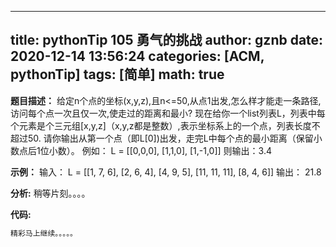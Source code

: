 
---
title: pythonTip 105 勇气的挑战
author: gznb
date: 2020-12-14 13:56:24
categories: [ACM, pythonTip]
tags: [简单]
math: true
---

**题目描述：**
给定n个点的坐标(x,y,z),且n<=50,从点1出发,怎么样才能走一条路径,访问每个点一次且仅一次,使走过的距离和最小? 
现在给你一个list列表L，列表中每个元素是个三元组[x,y,z]（x,y,z都是整数）,表示坐标系上的一个点，列表长度不超过50.
请你输出从第一个点（即L[0])出发，走完L中每个点的最小距离（保留小数点后1位小数）。
例如：
L = [[0,0,0], [1,1,0], [1,-1,0]]
则输出：3.4

**示例：**
输入：
L = [[1, 7, 6], [2, 6, 4], [4, 9, 5], [11, 11, 11], [8, 4, 6]]
输出：
21.8


**分析:**
稍等片刻。。。。

**代码:**
```python
精彩马上继续。。。。。
```
